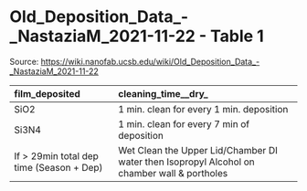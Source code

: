 # Old_Deposition_Data_-_NastaziaM_2021-11-22 - Table 1

Source: https://wiki.nanofab.ucsb.edu/wiki/Old_Deposition_Data_-_NastaziaM_2021-11-22

| film_deposited                           | cleaning_time__dry_                                                                         |
|:-----------------------------------------|:--------------------------------------------------------------------------------------------|
| SiO2                                     | 1 min. clean for every 1 min. deposition                                                    |
| Si3N4                                    | 1 min. clean for every 7 min of deposition                                                  |
| If > 29min total dep time (Season + Dep) | Wet Clean the Upper Lid/Chamber DI water then Isopropyl Alcohol on chamber wall & portholes |